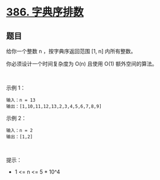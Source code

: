 # [386. 字典序排数](https://leetcode-cn.com/problems/lexicographical-numbers/)

## 题目

给你一个整数 n ，按字典序返回范围 [1, n] 内所有整数。

你必须设计一个时间复杂度为 O(n) 且使用 O(1) 额外空间的算法。

 

示例 1：

```
输入：n = 13
输出：[1,10,11,12,13,2,3,4,5,6,7,8,9]
```
示例 2：

```
输入：n = 2
输出：[1,2]
```
 

提示：

- 1 <= n <= 5 * 10^4

